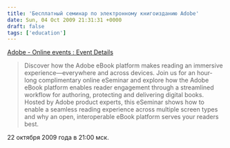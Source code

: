 ```yaml
---
title: 'Бесплатный семинар по электронному книгоизданию Adobe'
date: Sun, 04 Oct 2009 21:31:31 +0000
draft: false
tags: ['education']
---
```


[Adobe - Online events : Event Details](http://www.adobe.com/cfusion/event/index.cfm?event=detail&id=1535237&loc=en_us)

> Discover how the Adobe eBook platform makes reading an immersive experience—everywhere and across devices. Join us for an hour-long complimentary online eSeminar and explore how the Adobe eBook platform enables reader engagement through a streamlined workflow for authoring, protecting and delivering digital books. Hosted by Adobe product experts, this eSeminar shows how to enable a seamless reading experience across multiple screen types and why an open, interoperable eBook platform serves your readers best.

22 октября 2009 года в 21:00 мск.
